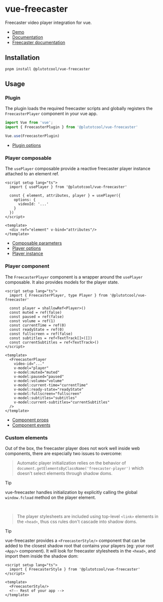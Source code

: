 # vue-freecaster

Freecaster video player integration for vue.

- [Demo](https://plutotcool.github.io/vue-freecaster/playground)
- [Documentation](https://plutotcool.github.io/vue-freecaster)
- [Freecaster documentation](https://docs.freecaster.com/player/index.html)

## Installation

```shell
pnpm install @plutotcool/vue-freecaster
```

## Usage

### Plugin

The plugin loads the required freecaster scripts and globally
registers the `FreecasterPlayer` component in your vue app.

```typescript
import Vue from 'vue';
import { FreecasterPlugin } from '@plutotcool/vue-freecaster'

Vue.use(FreecasterPlugin)
```

- [Plugin options](https://plutotcool.github.io/vue-freecaster/interfaces/Plugin.FreecasterPluginOptions.html)

### Player composable

The `usePlayer` composable provide a reactive freecaster player instance
attached to an element ref.

```vue
<script setup lang="ts">
  import { usePlayer } from '@plutotcool/vue-freecaster'

  const { element, attributes, player } = usePlayer({
    options: {
      videoId: '...'
    }
  })
</script>

<template>
  <div ref="element" v-bind="attributes"/>
</template>
```

- [Composable parameters](https://plutotcool.github.io/vue-freecaster/interfaces/usePlayer.UsePlayerParameters.html)
- [Player options](https://plutotcool.github.io/vue-freecaster/interfaces/Player.PlayerOptions.html)
- [Player instance](https://plutotcool.github.io/vue-freecaster/interfaces/Player.Player.html)

### Player component

The `FreecasterPlayer` component is a wrapper around the `usePlayer` composable.
It also provides models for the player state.

```vue
<script setup lang="ts">
  import { FreecasterPlayer, type Player } from '@plutotcool/vue-freecaster'

  const player = shallowRef<Player>()
  const muted = ref(false)
  const paused = ref(false)
  const volume = ref(1)
  const currentTime = ref(0)
  const readyState = ref(0)
  const fullscreen = ref(false)
  const subtitles = ref<TextTrack[]>([])
  const currentSubtitles = ref<TextTrack>()
</script>

<template>
  <FreecasterPlayer
    video-id="..."
    v-model="player"
    v-model:muted="muted"
    v-model:paused="paused"
    v-model:volume="volume"
    v-model:current-time="currentTime"
    v-model:ready-state="readyState"
    v-model:fullscreen="fullscreen"
    v-model:subtitles="subtitles"
    v-model:current-subtitles="currentSubtitles"
  />
</template>
```

- [Component props](https://plutotcool.github.io/vue-freecaster/interfaces/_FreecasterPlayer__.FreecasterPlayerProps.html)
- [Component events](https://plutotcool.github.io/vue-freecaster/types/_FreecasterPlayer__.FreecasterPlayerEmits.html)

### Custom elements

Out of the box, the freecaster player does not work well inside web components,
there are especially two issues to overcome:

> Automatic player initialization relies on the behavior of
> `document.getElementsByClassName('freecaster-player')` which doesn't select
> elements through shadow doms.

> [!TIP]
> vue-freecaster handles initialization by explicitly calling the global
> `window.fcload` method on the player element.

<br>

> The player stylesheets are included using top-level `<link>` elements in the
> `<head>`, thus css rules don't cascade into shadow doms.

> [!TIP]
> vue-freecaster provides a `<FreecasterStyle/>` component that can be added to
> the closest shadow root that contains your players (eg: your root `<App/>`
> component). It will look for freecaster stylesheets in the `<head>`, and
> import them inside the shadow dom:
>
> ```vue
> <script setup lang="ts">
>   import { FreecasterStyle } from '@plutotcool/vue-freecaster'
> </script>
>
> <template>
>   <FreecasterStyle/>
>   <!-- Rest of your app -->
> </template>
> ```
